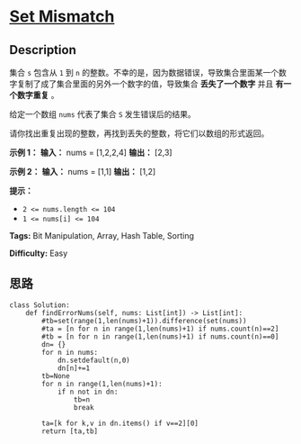 # [Set Mismatch][title]

## Description

集合 `s` 包含从 `1` 到 `n` 的整数。不幸的是，因为数据错误，导致集合里面某一个数字复制了成了集合里面的另外一个数字的值，导致集合
**丢失了一个数字** 并且 **有一个数字重复** 。

给定一个数组 `nums` 代表了集合 `S` 发生错误后的结果。

请你找出重复出现的整数，再找到丢失的整数，将它们以数组的形式返回。

**示例 1：**
            **输入：** nums = [1,2,2,4]    **输出：** [2,3]    

**示例 2：**
            **输入：** nums = [1,1]    **输出：** [1,2]    

**提示：**

  * `2 <= nums.length <= 104`
  * `1 <= nums[i] <= 104`


**Tags:** Bit Manipulation, Array, Hash Table, Sorting

**Difficulty:** Easy

## 思路

``` python3
class Solution:
    def findErrorNums(self, nums: List[int]) -> List[int]:
        #tb=set(range(1,len(nums)+1)).difference(set(nums))
        #ta = [n for n in range(1,len(nums)+1) if nums.count(n)==2]
        #tb = [n for n in range(1,len(nums)+1) if nums.count(n)==0]
        dn= {}
        for n in nums:
            dn.setdefault(n,0)
            dn[n]+=1
        tb=None
        for n in range(1,len(nums)+1):
            if n not in dn:
                tb=n
                break

        ta=[k for k,v in dn.items() if v==2][0]
        return [ta,tb]
```

[title]: https://leetcode-cn.com/problems/set-mismatch
